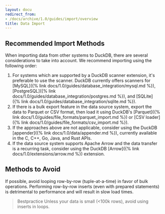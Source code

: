 ```yaml
---
layout: docu
redirect_from:
- /docs/archive/1.0/guides/import/overview
title: Data Import
---
```


## Recommended Import Methods

When importing data from other systems to DuckDB, there are several considerations to take into account.
We recommend importing using the following order:

1. For systems which are supported by a DuckDB scanner extension, it's preferable to use the scanner. DuckDB currently offers scanners for [MySQL]({% link docs/1.0/guides/database_integration/mysql.md %}), [PostgreSQL]({% link docs/1.0/guides/database_integration/postgres.md %}), and [SQLite]({% link docs/1.0/guides/database_integration/sqlite.md %}).
2. If there is a bulk export feature in the data source system, export the data to Parquet or CSV format, then load it using DuckDB's [Parquet]({% link docs/1.0/guides/file_formats/parquet_import.md %}) or [CSV loader]({% link docs/1.0/guides/file_formats/csv_import.md %}).
3. If the approaches above are not applicable, consider using the DuckDB [appender]({% link docs/1.0/data/appender.md %}), currently available in the C, C++, Go, Java, and Rust APIs.
4. If the data source system supports Apache Arrow and the data transfer is a recurring task, consider using the DuckDB [Arrow]({% link docs/1.0/extensions/arrow.md %}) extension.

## Methods to Avoid

If possible, avoid looping row-by-row (tuple-at-a-time) in favor of bulk operations.
Performing row-by-row inserts (even with prepared statements) is detrimental to performance and will result in slow load times.

> Bestpractice Unless your data is small (<100k rows), avoid using inserts in loops.